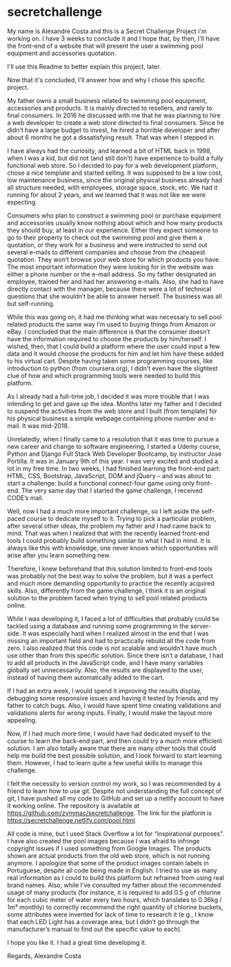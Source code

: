 # secretchallenge
My name is Alexandre Costa and this is a Secret Challenge Project i'm working on. I have 3 weeks to conclude it and I hope that,
by then, I'll have the front-end of a website that will present the user a swimming pool equipment and accessories quotation.

I'll use this Readme to better explain this project, later.

Now that it's concluded, I'll answer how and why I chose this specific project.

My father owns a small business related to swimming pool equipment, accessories and products. It is mainly directed to resellers, and rarely to final consumers. In 2016 he discussed with me that he was planning to hire a web developer to create a web store directed to final consumers. Since he didn’t have a large budget to invest, he hired a horrible developer and after about 6 months he got a dissatisfying result. That was when I stepped in.

I have always had the curiosity, and learned a bit of HTML back in 1998, when I was a kid, but did not (and still don’t) have experience to build a fully functional web store. So I decided to pay for a web development platform, chose a nice template and started selling. It was supposed to be a low cost, low maintenance business, since the original physical business already had all structure needed, with employees, storage space, stock, etc. We had it running for about 2 years, and we learned that it was not like we were expecting.

Consumers who plan to construct a swimming pool or purchase equipment and accessories usually know nothing about which and how many products they should buy, at least in our experience. Either they expect someone to go to their property to check out the swimming pool and give them a quotation, or they work for a business and were instructed to send out several e-mails to different companies and choose from the cheapest quotation. They won’t browse your web store for which products you have. The most important information they were looking for in the website was either a phone number or the e-mail address. So my father designated an employee, trained her and had her answering e-mails. Also, she had to have directly contact with the manager, because there were a lot of technical questions that she wouldn’t be able to answer herself. The business was all but self-running.

While this was going on, it had me thinking what was necessary to sell pool related products the same way I’m used to buying things from Amazon or eBay. I concluded that the main difference is that the consumer doesn’t have the information required to choose the products by him/herself. I wished, then, that I could build a platform where the user could input a few data and it would choose the products for him and let him have these added to his virtual cart. Despite having taken some programming courses, like introduction to python (from coursera.org), I didn’t even have the slightest clue of how and which programming tools were needed to build this platform.

As I already had a full-time job, I decided it was more trouble that I was intending to get and gave up the idea. Months later my father and I decided to suspend the activities from the web store and I built (from template) for his physical business a simple webpage containing phone number and e-mail. It was mid-2018.

Unrelatedly, when I finally came to a resolution that it was time to pursue a new career and change to software engineering, I started a Udemy course, Python and Django Full Stack Web Developer Bootcamp, by instructor Jose Portilla. It was in January 9th of this year. I was very excited and studied a lot in my free time. In two weeks, I had finished learning the front-end part: HTML, CSS, Bootstrap, JavaScript, DOM and jQuery – and was about to start a challenge: build a functional connect-four game using only front-end. The very same day that I started the game challenge, I received CODE’s mail.

Well, now I had a much more important challenge, so I left aside the self-paced course to dedicate myself to it. Trying to pick a particular problem, after several other ideas,  the problem my father and I had came back to mind. That was when I realized that with the recently learned front-end tools I could probably build something similar to what I had in mind. It is always like this with knowledge, one never knows which opportunities will arise after you learn something new.

Therefore, I knew beforehand that this solution limited to front-end tools was probably not the best way to solve the problem, but it was a perfect and much more demanding opportunity to practice the recently acquired skills. Also, differently from the game challenge, I think it is an original solution to the problem faced when trying to sell pool related products online.

While I was developing it, I faced a lot of difficulties that probably could be tackled using a database and running some programming in the server-side. It was especially hard when I realized almost in the end that I was missing an important field and had to practically rebuild all the code from zero. I also realized that this code is not scalable and wouldn’t have much use other than from this specific solution. Since there isn’t a database, I had to add all products in the JavaScript code, and I have many variables globally set unnecessarily. Also, the results are displayed to the user, instead of having them automatically added to the cart.

If I had an extra week, I would spend it improving the results display, debugging some responsive issues and having it tested by friends and my father to catch bugs. Also, I would have spent time creating validations and validations alerts for wrong inputs. Finally, I would make the layout more appealing.

Now, if I had much more time, I would have had dedicated myself to the course to learn the back-end part, and then could try a much more efficient solution. I am also totally aware that there are many other tools that could help me build the best possible solution, and I look forward to start learning them. However, I had to learn quite a few useful skills to manage this challenge.

I felt the necessity to version control my work, so I was recommended by a friend to learn how to use git. Despite not understanding the full concept of git, I have pushed all my code to GitHub and set up a netlify account to have it working online. The repository is available at https://github.com/zymmac/secretchallenge. The link for the platform is https://secretchallenge.netlify.com/pool.html.

All code is mine, but I used Stack Overflow a lot for “inspirational purposes”. I have also created the pool images because I was afraid to infringe copyright issues if I used something from Google Images. The products shown are actual products from the old web store, which is not running anymore. I apologize that some of the product images contain labels in Portuguese, despite all code being made in English. I tried to use as many real information as I could to build this platform but refrained from using real brand names. Also, while I’ve consulted my father about the recommended usage of many products (for instance, it is required to add 0.5 g of chlorine for each cubic meter of water every two hours, which translates to 0.36kg / 1m³ monthly) to correctly recommend the right quantity of chlorine buckets, some attributes were invented for lack of time to research it (e.g., I know that each LED Light has a coverage area, but I didn’t go through the manufacturer’s manual to find out the specific value to each).

I hope you like it. I had a great time developing it.

Regards,
Alexandre Costa
